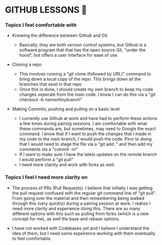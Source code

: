 
# GITHUB LESSONS :school_satchel:




### Topics I feel comfortable with

* Knowing the difference between Github and Git.
  *   Basically, they are both version control systems, but  Github is a software program that
      that has the open source Git, "under the hood", but offers a user interface for ease of use.

* Cloning a repo
  *   This involves running a "git clone (followed by URL)" command to bring down a local copy of the repo.  This brings down all the branches that exist in that repo
  *   Once this is done, I should create my own branch to keep my code changes seperate from the main code.  I know I can do this via a "git checkout -b nameofmybranch"
 
* Making Commits, pushing and pulling on a basic level
  *   I currently use Github at work and have had to perform these actions a few times during pairing sessions. I am comfortable with what these commands are, but sometimes, may need to Google the exact command. I know that if I want to push the changes
      that I made in my code to the main branch, I would push the code. Piror to doing that I would need to stage the file via a "git add ." and then add my comments via a  "commit -m"
  *   If I want to make sure I have the latest updates on the remote branch I would perform a "git pull"
  *   I need more clairity and work with forks as well.







### Topics I feel I need more clarity on

  * The process of PRs (Pull Requests). I believe that initially I was getting the pull request confused with the regular git command line of "git pull".     From going over the material and then remembering being walked through this (very quickly) during a pairing session at work, I realize I need more
    clarity and experience doing this. There are so many different options with this such as pulling from forks (which is a new concept for me), as well
    the base and rebase options.

 * I have not worked with Codebases yet and I believe I understand the idea of them, but I need some expeirence working with them eventually to feel 
   comfortable.
    
    
